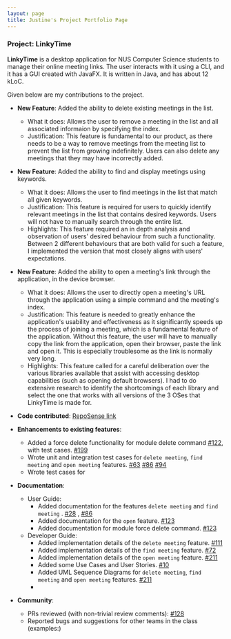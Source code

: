```yaml
---
layout: page
title: Justine's Project Portfolio Page
---
```


### Project: LinkyTime

**LinkyTime** is a desktop application for NUS Computer Science students to manage their online meeting links. The user interacts with it using a CLI, and it has a GUI created with JavaFX. It is written in Java, and has about 12 kLoC.

Given below are my contributions to the project.

* **New Feature**: Added the ability to delete existing meetings in the list.
    * What it does: Allows the user to remove a meeting in the list and all associated informaion by specifying the
      index.
    * Justification: This feature is fundamental to our product, as there needs to be a way to remove meetings from the
      meeting list to prevent the list from growing indefinitely. Users can also delete any meetings that they may have
      incorrectly added.

* **New Feature**: Added the ability to find and display meetings using keywords.
    * What it does: Allows the user to find meetings in the list that match all given keywords.
    * Justification: This feature is required for users to quickly identify relevant meetings in the list that contains
      desired keywords. Users will not have to manually search through the entire list.
    * Highlights: This feature required an in depth analysis and observation of users' desired behaviour from such a
      functionality. Between 2 different behaviours that are both valid for such a feature, I implemented the version
      that most closely aligns with users' expectations.

* **New Feature**: Added the ability to open a meeting's link through the application, in the device browser.
    * What it does: Allows the user to directly open a meeting's URL through the application using a simple command and
      the meeting's index.
    * Justification: This feature is needed to greatly enhance the application's usability and effectiveness as it
      significantly speeds up the process of joining a meeting, which is a fundamental feature of the application.
      Without this feature, the user will have to manually copy the link from the application, open their browser, paste
      the link and open it. This is especially troublesome as the link is normally very long.
    * Highlights: This feature called for a careful deliberation over the various libraries available that assist with
      accessing desktop capabilities (such as opening default browsers). I had to do extensive research to identify the
      shortcomings of each library and select the one that works with all versions of the 3 OSes that LinkyTime is made
      for.

* **Code
  contributed**: [RepoSense link](https://nus-cs2103-ay2122s2.github.io/tp-dashboard/?search=AY2122S2-CS2103T-T13-3%2Ftp&sort=groupTitle&sortWithin=title&timeframe=commit&mergegroup=&groupSelect=groupByRepos&breakdown=true&checkedFileTypes=docs~functional-code~test-code~other&since=2022-02-18&tabOpen=true&tabType=authorship&tabAuthor=justinekoh&tabRepo=AY2122S2-CS2103T-T13-3%2Ftp%5Bmaster%5D&authorshipIsMergeGroup=false&authorshipFileTypes=docs~functional-code~test-code~other&authorshipIsBinaryFileTypeChecked=false)


* **Enhancements to existing features**:
    * Added a force delete functionality for module delete
      command [\#122](https://github.com/AY2122S2-CS2103T-T13-3/tp/pull/122), with test cases. [\#199](https://github.com/AY2122S2-CS2103T-T13-3/tp/pull/199)
    * Wrote unit and integration test cases for `delete meeting`, `find meeting` and `open meeting` features. [\#63](https://github.com/AY2122S2-CS2103T-T13-3/tp/pull/63) [\#86](https://github.com/AY2122S2-CS2103T-T13-3/tp/pull/86) [\#94](https://github.com/AY2122S2-CS2103T-T13-3/tp/pull/94)
    * Wrote test cases for 

* **Documentation**:
    * User Guide:
        * Added documentation for the features `delete meeting` and `find meeting`
          . [\#28](https://github.com/AY2122S2-CS2103T-T13-3/tp/pull/28)
          , [\#86](https://github.com/AY2122S2-CS2103T-T13-3/tp/pull/86)
        * Added documentation for the `open` feature. [\#123](https://github.com/AY2122S2-CS2103T-T13-3/tp/pull/123)
        * Added documentation for module force delete
          command. [\#123](https://github.com/AY2122S2-CS2103T-T13-3/tp/pull/123)
    * Developer Guide:
        * Added implementation details of the `delete meeting`
          feature. [\#111](https://github.com/AY2122S2-CS2103T-T13-3/tp/pull/111)
        * Added implementation details of the `find meeting`
          feature. [\#72](https://github.com/AY2122S2-CS2103T-T13-3/tp/pull/112)
        * Added implementation details of the `open meeting` feature. [\#211](https://github.com/AY2122S2-CS2103T-T13-3/tp/pull/211)
        * Added some Use Cases and User Stories. [\#10](https://github.com/AY2122S2-CS2103T-T13-3/tp/pull/10)
        * Added UML Sequence Diagrams for `delete meeting`, `find meeting` and `open meeting` features. [\#211](https://github.com/AY2122S2-CS2103T-T13-3/tp/pull/211)
        * 

* **Community**:
    * PRs reviewed (with non-trivial review comments): [\#128](https://github.com/AY2122S2-CS2103T-T13-3/tp/pull/128)
    * Reported bugs and suggestions for other teams in the class (examples:)
